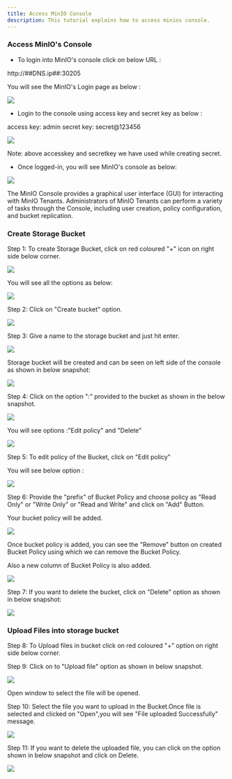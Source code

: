 ```yaml
---
title: Access MinIO Console
description: This tutorial explains how to access minios console.
---
```


### Access MinIO's Console 


- To login into MinIO's console click on below URL :

http://##DNS.ip##:30205 


You will see the MinIO's Login page as below :

![](_images/login-console.PNG)

- Login to the console using access key and secret key as below :

 access key: admin
 secret key: secret@123456

![](_images/login-creds.PNG)

 Note: above accesskey and secretkey we have used while creating secret.


- Once logged-in, you will see MinIO's console as below:


![](_images/logged-in-console.PNG)



The MinIO Console provides a graphical user interface (GUI) for interacting with MinIO Tenants.
Administrators of MinIO Tenants can perform a variety of tasks through the Console, including user creation, policy configuration, and bucket replication. 


### Create Storage Bucket 

Step 1: To create Storage Bucket, click on red coloured "+" icon on right side below corner.

![](_images/console-option.png)

You will see all the options as below:

![](_images/option.PNG)

Step 2: Click on "Create bucket" option.

![](_images/create-bucket.png)

Step 3: Give a name to the storage bucket and just hit enter. 

![](_images/bucket-name.PNG)

Storage bucket will be created and can be seen on left side of the console as shown in below snapshot:

![](_images/bucket-created.png)

Step 4: Click on the option ":" provided to the bucket as shown in the below snapshot.

![](_images/edit-policy-option.png)

You will see options :"Edit policy" and "Delete" 

![](_images/edit-policy.png)

Step 5: To edit policy of the Bucket, click on "Edit policy"

You will see below option :

![](_images/edit-policy-fields.PNG)

Step 6: Provide the "prefix" of Bucket Policy and choose policy as "Read Only" or "Write Only" or "Read and Write" and click on "Add" Button.

Your bucket policy will be added.

![](_images/edit-policy-option-read-write.png)

Once bucket policy is added, you can see the "Remove" button on created Bucket Policy using which we can remove the Bucket Policy.

Also a new column of Bucket Policy is also added.

![](_images/remove-bucket-policy.PNG)

Step 7: If you want to delete the bucket, click on "Delete" option as shown in below snapshot:

![](_images/delete-bucket.png)

### Upload Files into storage bucket

Step 8: To Upload files in bucket click on red coloured "+" option on right side below corner.

Step 9: Click on to "Upload file" option as shown in below snapshot.

![](_images/upload-file.png)

Open window to select the file will be opened.

Step 10: Select the file you want to upload in the Bucket.Once file is selected and clicked on "Open",you will see "File uploaded Successfully" message.

![](_images/upload-file-successful.png)

Step 11: If you want to delete the uploaded file, you can click on the option shown in below snapshot and click on Delete.

![](_images/delete-uploaded-file.png)









